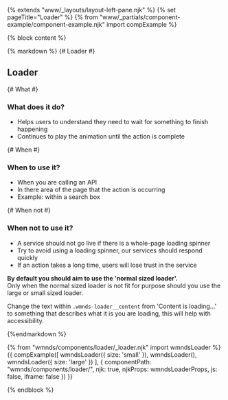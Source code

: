 {% extends "www/_layouts/layout-left-pane.njk" %}
{% set pageTitle="Loader" %}
{% from "www/_partials/component-example/component-example.njk" import compExample %}

{% block content %}

{% markdown %}
{# Loader #}

## Loader

{# What #}

### What does it do?

- Helps users to understand they need to wait for something to finish happening
- Continues to play the animation until the action is complete

{# When #}

### When to use it?

- When you are calling an API
- In there area of the page that the action is occurring
- Example: within a search box

{# When not #}

### When not to use it?

- A service should not go live if there is a whole-page loading spinner
- Try to avoid using a loading spinner, our services should respond quickly
- If an action takes a long time, users will lose trust in the service

<strong>By default you should aim to use the 'normal sized loader'.</strong> <br>
Only when the normal sized loader is not fit for purpose should you use the large or small sized loader.

Change the text within <code class="wmnds-website-inline-code">.wmnds-loader\_\_content</code> from 'Content is loading...' to something that describes what it is you are loading, this will help with accessibility.

{%endmarkdown %}

{% from "wmnds/components/loader/_loader.njk" import wmndsLoader %}
{{
  compExample([
    wmndsLoader({
      size: 'small'
    }),
    wmndsLoader(),
    wmndsLoader({
      size: 'large'
    })
  ], {
    componentPath: "wmnds/components/loader/",
    njk: true,
    njkProps: wmndsLoaderProps,
    js: false,
    iframe: false
  })
}}

{% endblock %}

